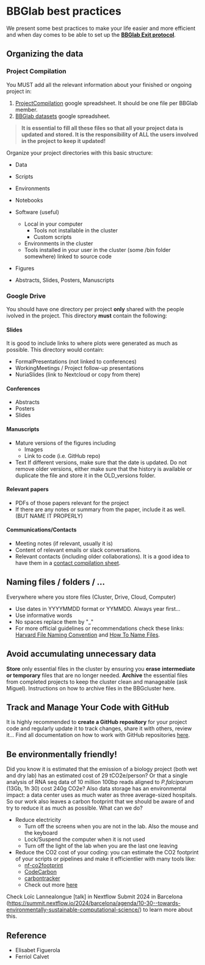 # BBGlab best practices

We present some best practices to make your life easier and more efficient and when day comes to be able to set up the **[BBGlab Exit protocol](https://drive.google.com/drive/folders/1veXAAucPqNQ2KIVFLyEJqPVjEeDcqsR-)**.

## Organizing the data

### Project Compilation

You MUST add all the relevant information about your finished or ongoing project in:

1. [ProjectCompilation](https://docs.google.com/spreadsheets/d/1jJleTek9eP4S6CCe5fO8_M4-vLuKhumgKjlQ58jP_rc/edit?gid=0#gid=0) google spreadsheet. It should be one file per BBGlab member. 
2. [BBGlab datasets](https://bbglab.github.io/bbgwiki/Datasets/Datasets_BBGLAB/) google spreadsheet.

> **It is essential to fill all these files so that all your project data is updated and stored. It is the responsibility of ALL the users involved in the project to keep it updated!**

Organize your project directories with this basic structure:

 - Data
 - Scripts
 - Environments
 - Notebooks
 - Software (useful)
	- Local in your computer
		- Tools not installable in the cluster
		- Custom scripts
	 - Environments in the cluster
	- Tools installed in your user in the cluster (some /bin folder somewhere) linked to source code

- Figures
- Abstracts, Slides, Posters, Manuscripts

### Google Drive

You should have one directory per project **only** shared with the people ivolved in the project. This directory **must** contain the following:

#### Slides

It is good to include links to where plots were generated as much as possible. This directory would contain:

- FormalPresentations (not linked to conferences)
- WorkingMeetings / Project follow-up presentations
- NuriaSlides (link to Nextcloud or copy from there)


#### Conferences
  
- Abstracts
- Posters
- Slides

#### Manuscripts

- Mature versions of the figures including
  - Images
  - Link to code (i.e. GitHub repo)
- Text
If different versions, make sure that the date is updated. Do not remove older versions, either make sure that the history is available or duplicate the file and store it in the OLD_versions folder.

#### Relevant papers

- PDFs of those papers relevant for the project
- If there are any notes or summary from the paper, include it as well. (BUT NAME IT PROPERLY)

#### Communications/Contacts

- Meeting notes (if relevant, usually it is)
- Content of relevant emails or slack conversations.
- Relevant contacts (including older collaborations). It is a good idea to have them in a [contact compilation sheet](https://docs.google.com/spreadsheets/d/1cibsyM8m7tMMu4XzCjQbkiBOWEOzO-R-VXTYjCW-iik/edit?gid=0#gid=0).


## Naming files / folders / …

Everywhere where you store files (Cluster, Drive, Cloud, Computer)

- Use dates in YYYYMMDD format or YYMMDD. Always year first…
- Use informative words
- No spaces replace them by "_"
- For more official guidelines or recommendations check these links: [Harvard File Naming Convention](https://datamanagement.hms.harvard.edu/plan-design/file-naming-conventions) and [How To Name Files](https://speakerdeck.com/jennybc/how-to-name-files).

## Avoid accumulating unnecessary data

**Store** only essential files in the cluster by ensuring you **erase** **intermediate or temporary** files that are no longer needed. **Archive** the essential files from completed projects to keep the cluster clean and manageable (ask Miguel). Instructions on how to archive files in the BBGcluster here.

## Track and Manage Your Code with GitHub

It is highly recommended to **create a GitHub repository** for your project code and regularly update it to track changes, share it with others, review it... Find all documentation on how to work with GitHub repositories [here](https://docs.github.com/en/repositories/creating-and-managing-repositories/about-repositories).

## Be environmentally friendly!

Did you know it is estimated that the emission of a biology project (both wet and dry lab) has an estimated cost of 29 tCO2e/person? Or that a single analysis of RNA seq data of 10 million 100bp reads aligned to *P.falciparum* (13Gb, 1h 30) cost 240g CO2e? Also data storage has an environmental impact: a data center uses as much water as three average-sized hospitals. So our work also leaves a carbon footprint that we should be aware of and try to reduce it as much as possible. What can we do?

 - Reduce electricity
	 - Turn off the screens when you are not in the lab. Also the mouse and the keyboard
	 - Lock/Suspend the computer when it is not used
	 - Turn off the light of the lab when you are the last one leaving
 - Reduce the CO2 cost of your coding: you can estimate the CO2 footprint of your scripts or pipelines and make it efficientlier with many tools like:
	 -  [nf-co2footprint](https://github.com/nextflow-io/nf-co2footprint)
	 - [CodeCarbon](https://codecarbon.io/)
	 - [carbontracker](https://github.com/lfwa/carbontracker)
	 -  Check out more [here](https://github.com/GreenAlgorithms/GreenAlgorithms4HPC)

Check Loïc Lannealongue [talk] in Nextflow Submit 2024 in Barcelona (https://summit.nextflow.io/2024/barcelona/agenda/10-30--towards-environmentally-sustainable-computational-science/) to learn more about this.

## Reference

- Elisabet Figuerola
- Ferriol Calvet